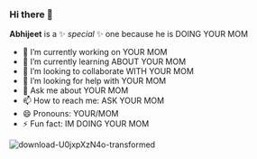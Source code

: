 ### Hi there 👋


**Abhijeet** is a ✨ _special_ ✨ one because he is DOING YOUR MOM

- 🔭 I’m currently working on YOUR MOM
- 🌱 I’m currently learning ABOUT YOUR MOM
- 👯 I’m looking to collaborate WITH YOUR MOM
- 🤔 I’m looking for help with YOUR MOM
- 💬 Ask me about YOUR MOM
- 📫 How to reach me: ASK YOUR MOM
- 😄 Pronouns: YOUR/MOM
- ⚡ Fun fact: IM DOING YOUR MOM

![download-U0jxpXzN4o-transformed](https://github.com/PapaOoOpsie/PapaOoOpsie/assets/89408901/64631da7-8ae1-4962-a274-93902e56bb3a)

